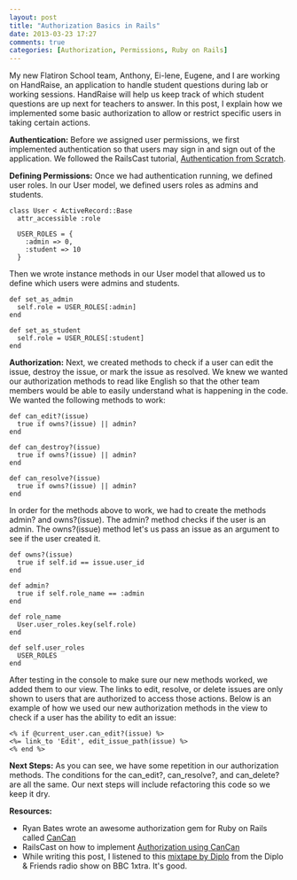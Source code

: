 ```yaml
---
layout: post
title: "Authorization Basics in Rails"
date: 2013-03-23 17:27
comments: true
categories: [Authorization, Permissions, Ruby on Rails]
---
```


My new Flatiron School team, Anthony, Ei-lene, Eugene, and I are working on HandRaise, an application to handle student questions during lab or working sessions. HandRaise will help us keep track of which student questions are up next for teachers to answer. In this post, I explain how we implemented some basic authorization to allow or restrict specific users in taking certain actions.

<!-- more -->

**Authentication:** Before we assigned user permissions, we first implemented authentication so that users may sign in and sign out of the application. We followed the RailsCast tutorial, [Authentication from Scratch](http://railscasts.com/episodes/250-authentication-from-scratch-revised).

**Defining Permissions:** Once we had authentication running, we defined user roles. In our User model, we defined users roles as admins and students.

    class User < ActiveRecord::Base
      attr_accessible :role

      USER_ROLES = {
        :admin => 0,
        :student => 10
      }

Then we wrote instance methods in our User model that allowed us to define which users were admins and students.

    def set_as_admin 
      self.role = USER_ROLES[:admin]
    end

    def set_as_student 
      self.role = USER_ROLES[:student]
    end

**Authorization:** Next, we created methods to check if a user can edit the issue, destroy the issue, or mark the issue as resolved. We knew we wanted our authorization methods to read like English so that the other team members would be able to easily understand what is happening in the code. We wanted the following methods to work:

    def can_edit?(issue)
      true if owns?(issue) || admin?
    end

    def can_destroy?(issue)
      true if owns?(issue) || admin?
    end

    def can_resolve?(issue)
      true if owns?(issue) || admin?
    end

In order for the methods above to work, we had to create the methods admin? and owns?(issue). The admin? method checks if the user is an admin. The owns?(issue) method let's us pass an issue as an argument to see if the user created it.

    def owns?(issue)
      true if self.id == issue.user_id
    end

    def admin?
      true if self.role_name == :admin
    end

    def role_name
      User.user_roles.key(self.role)
    end

    def self.user_roles
      USER_ROLES
    end

After testing in the console to make sure our new methods worked, we added them to our view. The links to edit, resolve, or delete issues are only shown to users that are authorized to access those actions. Below is an example of how we used our new authorization methods in the view to check if a user has the ability to edit an issue:

    <% if @current_user.can_edit?(issue) %>
    <%= link_to 'Edit', edit_issue_path(issue) %>
    <% end %>

**Next Steps:** As you can see, we have some repetition in our authorization methods. The conditions for the can_edit?, can_resolve?, and can_delete? are all the same. Our next steps will include refactoring this code so we keep it dry.

**Resources:**

- Ryan Bates wrote an awesome authorization gem for Ruby on Rails called [CanCan](https://github.com/ryanb/cancan)
- RailsCast on how to implement [Authorization using CanCan](http://railscasts.com/episodes/192-authorization-with-cancan)
- While writing this post, I listened to this [mixtape by Diplo](https://soundcloud.com/diplo/diplo-friends-bbcr1xtra-march) from the Diplo & Friends radio show on BBC 1xtra. It's good.